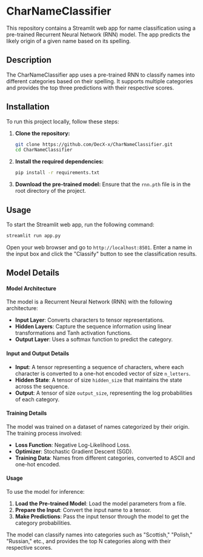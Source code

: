 # CharNameClassifier

This repository contains a Streamlit web app for name classification using a pre-trained Recurrent Neural Network (RNN) model. The app predicts the likely origin of a given name based on its spelling.



## Description

The CharNameClassifier app uses a pre-trained RNN to classify names into different categories based on their spelling. It supports multiple categories and provides the top three predictions with their respective scores.

## Installation

To run this project locally, follow these steps:

1. **Clone the repository:**
    ```bash
    git clone https://github.com/DecX-x/CharNameClassifier.git
    cd CharNameClassifier
    ```

2. **Install the required dependencies:**
    ```bash
    pip install -r requirements.txt
    ```

3. **Download the pre-trained model:**
    Ensure that the `rnn.pth` file is in the root directory of the project.

## Usage

To start the Streamlit web app, run the following command:
```bash
streamlit run app.py
```

Open your web browser and go to `http://localhost:8501`. Enter a name in the input box and click the "Classify" button to see the classification results.

## Model Details

#### Model Architecture

The model is a Recurrent Neural Network (RNN) with the following architecture:

- **Input Layer**: Converts characters to tensor representations.
- **Hidden Layers**: Capture the sequence information using linear transformations and Tanh activation functions.
- **Output Layer**: Uses a softmax function to predict the category.

#### Input and Output Details

- **Input**: A tensor representing a sequence of characters, where each character is converted to a one-hot encoded vector of size `n_letters`.
- **Hidden State**: A tensor of size `hidden_size` that maintains the state across the sequence.
- **Output**: A tensor of size `output_size`, representing the log probabilities of each category.

#### Training Details

The model was trained on a dataset of names categorized by their origin. The training process involved:

- **Loss Function**: Negative Log-Likelihood Loss.
- **Optimizer**: Stochastic Gradient Descent (SGD).
- **Training Data**: Names from different categories, converted to ASCII and one-hot encoded.

#### Usage

To use the model for inference:

1. **Load the Pre-trained Model**: Load the model parameters from a file.
2. **Prepare the Input**: Convert the input name to a tensor.
3. **Make Predictions**: Pass the input tensor through the model to get the category probabilities.

The model can classify names into categories such as "Scottish," "Polish," "Russian," etc., and provides the top N categories along with their respective scores.